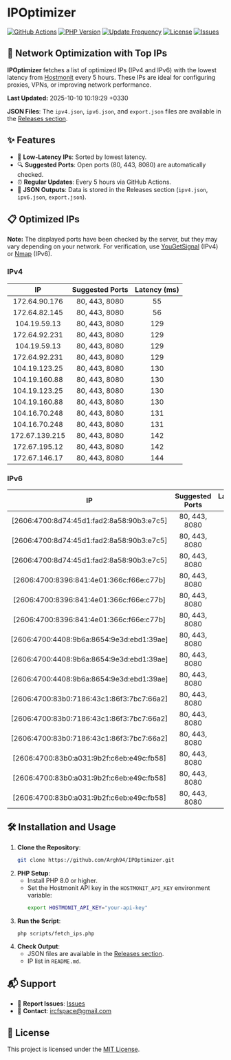 # IPOptimizer

[![GitHub Actions](https://github.com/Argh94/IPOptimizer/workflows/IPOptimizer/badge.svg)](https://github.com/Argh94/IPOptimizer/actions)
[![PHP Version](https://img.shields.io/badge/PHP-8.0-blue)](https://www.php.net)
[![Update Frequency](https://img.shields.io/badge/Updates-Every%205%20Hours-green)](https://github.com/Argh94/IPOptimizer)
[![License](https://img.shields.io/badge/License-MIT-yellow)](https://opensource.org/licenses/MIT)
[![Issues](https://img.shields.io/github/issues/Argh94/IPOptimizer)](https://github.com/Argh94/IPOptimizer/issues)

## 🚀 Network Optimization with Top IPs

**IPOptimizer** fetches a list of optimized IPs (IPv4 and IPv6) with the lowest latency from [Hostmonit](https://hostmonit.com/) every 5 hours. These IPs are ideal for configuring proxies, VPNs, or improving network performance.

**Last Updated:** 2025-10-10 10:19:29 +0330

**JSON Files**: The `ipv4.json`, `ipv6.json`, and `export.json` files are available in the [Releases section](https://github.com/Argh94/IPOptimizer/releases).

## ✨ Features
- 📡 **Low-Latency IPs**: Sorted by lowest latency.
- 🔍 **Suggested Ports**: Open ports (80, 443, 8080) are automatically checked.
- ⏰ **Regular Updates**: Every 5 hours via GitHub Actions.
- 📄 **JSON Outputs**: Data is stored in the Releases section (`ipv4.json`, `ipv6.json`, `export.json`).

## 📋 Optimized IPs

**Note:** The displayed ports have been checked by the server, but they may vary depending on your network. For verification, use [YouGetSignal](https://www.yougetsignal.com/tools/open-ports/) (IPv4) or [Nmap](https://nmap.org/) (IPv6).

### IPv4
| IP | Suggested Ports | Latency (ms) |
|:---:|:---------------:|:------------:|
| 172.64.90.176 | 80, 443, 8080 | 55 |
| 172.64.82.145 | 80, 443, 8080 | 56 |
| 104.19.59.13 | 80, 443, 8080 | 129 |
| 172.64.92.231 | 80, 443, 8080 | 129 |
| 104.19.59.13 | 80, 443, 8080 | 129 |
| 172.64.92.231 | 80, 443, 8080 | 129 |
| 104.19.123.25 | 80, 443, 8080 | 130 |
| 104.19.160.88 | 80, 443, 8080 | 130 |
| 104.19.123.25 | 80, 443, 8080 | 130 |
| 104.19.160.88 | 80, 443, 8080 | 130 |
| 104.16.70.248 | 80, 443, 8080 | 131 |
| 104.16.70.248 | 80, 443, 8080 | 131 |
| 172.67.139.215 | 80, 443, 8080 | 142 |
| 172.67.195.12 | 80, 443, 8080 | 142 |
| 172.67.146.17 | 80, 443, 8080 | 144 |

### IPv6
| IP | Suggested Ports | Latency (ms) |
|:---:|:---------------:|:------------:|
| [2606:4700:8d74:45d1:fad2:8a58:90b3:e7c5] | 80, 443, 8080 | 3 |
| [2606:4700:8d74:45d1:fad2:8a58:90b3:e7c5] | 80, 443, 8080 | 3 |
| [2606:4700:8d74:45d1:fad2:8a58:90b3:e7c5] | 80, 443, 8080 | 3 |
| [2606:4700:8396:841:4e01:366c:f66e:c77b] | 80, 443, 8080 | 4 |
| [2606:4700:8396:841:4e01:366c:f66e:c77b] | 80, 443, 8080 | 4 |
| [2606:4700:8396:841:4e01:366c:f66e:c77b] | 80, 443, 8080 | 4 |
| [2606:4700:4408:9b6a:8654:9e3d:ebd1:39ae] | 80, 443, 8080 | 13 |
| [2606:4700:4408:9b6a:8654:9e3d:ebd1:39ae] | 80, 443, 8080 | 13 |
| [2606:4700:4408:9b6a:8654:9e3d:ebd1:39ae] | 80, 443, 8080 | 13 |
| [2606:4700:83b0:7186:43c1:86f3:7bc7:66a2] | 80, 443, 8080 | 156 |
| [2606:4700:83b0:7186:43c1:86f3:7bc7:66a2] | 80, 443, 8080 | 156 |
| [2606:4700:83b0:7186:43c1:86f3:7bc7:66a2] | 80, 443, 8080 | 156 |
| [2606:4700:83b0:a031:9b2f:c6eb:e49c:fb58] | 80, 443, 8080 | 166 |
| [2606:4700:83b0:a031:9b2f:c6eb:e49c:fb58] | 80, 443, 8080 | 166 |
| [2606:4700:83b0:a031:9b2f:c6eb:e49c:fb58] | 80, 443, 8080 | 166 |

## 🛠️ Installation and Usage
1. **Clone the Repository**:
   ```bash
   git clone https://github.com/Argh94/IPOptimizer.git
   ```
2. **PHP Setup**:
   - Install PHP 8.0 or higher.
   - Set the Hostmonit API key in the `HOSTMONIT_API_KEY` environment variable:
     ```bash
     export HOSTMONIT_API_KEY="your-api-key"
     ```
3. **Run the Script**:
   ```bash
   php scripts/fetch_ips.php
   ```
4. **Check Output**:
   - JSON files are available in the [Releases section](https://github.com/Argh94/IPOptimizer/releases).
   - IP list in `README.md`.

## 📬 Support
- 🐛 **Report Issues**: [Issues](https://github.com/Argh94/IPOptimizer/issues)
- 📧 **Contact**: [ircfspace@gmail.com](mailto:ircfspace@gmail.com)

## 📄 License
This project is licensed under the [MIT License](https://github.com/Argh94/HandWave/blob/main/LICENCE).
